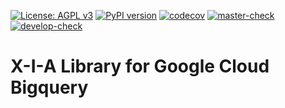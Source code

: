 [![License: AGPL v3](https://img.shields.io/badge/License-AGPL%20v3-blue.svg)](https://www.gnu.org/licenses/agpl-3.0)
[![PyPI version](https://badge.fury.io/py/xialib-bigquery.svg)](https://pypi.org/project/xialib-bigquery) 
[![codecov](https://codecov.io/gh/X-I-A/xialib-bigquery/branch/master/graph/badge.svg)](https://codecov.io/gh/X-I-A/xialib-bigquery) 
[![master-check](https://github.com/x-i-a/xialib-bigquery/workflows/master-check/badge.svg)](https://github.com/X-I-A/xialib-bigquery/actions?query=workflow%3Amaster-check) 
[![develop-check](https://github.com/x-i-a/xialib-bigquery/workflows/develop-check/badge.svg)](https://github.com/X-I-A/xialib-bigquery/actions?query=workflow%3Adevelop-check) 
# X-I-A Library for Google Cloud Bigquery
